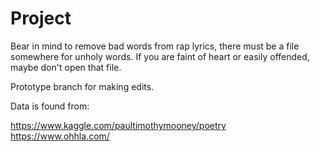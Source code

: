 # Project

Bear in mind to remove bad words from rap lyrics, there must be a file somewhere for unholy words. If you are faint of heart or easily offended, maybe don't open that file.

Prototype branch for making edits. 

Data is found from: 

https://www.kaggle.com/paultimothymooney/poetry
https://www.ohhla.com/

